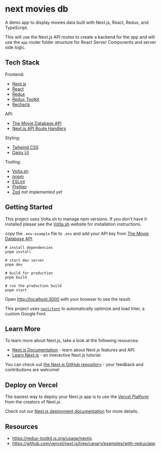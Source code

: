 # next movies db

A demo app to display movies data built with Next.js, React, Redux, and TypeScript.

This will use the Next.js API routes to create a backend for the app and will use the `app` router folder structure for React Server Components and server side logic.

## Tech Stack

Frontend:

- [Next.js](https://nextjs.org/)
- [React](https://reactjs.org/)
- [Redux](https://redux.js.org/)
- [Redux Toolkit](https://redux-toolkit.js.org/)
- [Recharts](https://recharts.org/en-US/)

API:

- [The Movie Database API](https://www.themoviedb.org/documentation/api)
- [Next.js API Route Handlers](https://nextjs.org/docs/app/building-your-application/routing/route-handlers)

Styling:

- [Tailwind CSS](https://tailwindcss.com/)
- [Daisy UI](https://daisyui.com/)

Tooling:

- [Volta.sh](https://volta.sh/)
- [pnpm](https://pnpm.io/)
- [ESLint](https://eslint.org/)
- [Prettier](https://prettier.io/)
- [Zod](https://zod.dev/) _not implemented yet_

## Getting Started

This project uses Volta.sh to manage npm versions. If you don't have it installed please see the [Volta.sh](https://volta.sh/) website for installation instructions.

copy the `.env.example` file to `.env` and add your API key from [The Movie Database API](https://www.themoviedb.org/documentation/api).

```
# install dependencies
pnpm install

# start dev server
pnpm dev

# build for production
pnpm build

# run the production build
pnpm start
```

Open [http://localhost:3000](http://localhost:3000) with your browser to see the result.

This project uses [`next/font`](https://nextjs.org/docs/basic-features/font-optimization) to automatically optimize and load Inter, a custom Google Font.

## Learn More

To learn more about Next.js, take a look at the following resources:

- [Next.js Documentation](https://nextjs.org/docs) - learn about Next.js features and API.
- [Learn Next.js](https://nextjs.org/learn) - an interactive Next.js tutorial.

You can check out [the Next.js GitHub repository](https://github.com/vercel/next.js/) - your feedback and contributions are welcome!

## Deploy on Vercel

The easiest way to deploy your Next.js app is to use the [Vercel Platform](https://vercel.com/new?utm_medium=default-template&filter=next.js&utm_source=create-next-app&utm_campaign=create-next-app-readme) from the creators of Next.js.

Check out our [Next.js deployment documentation](https://nextjs.org/docs/deployment) for more details.

## Resources

- https://redux-toolkit.js.org/usage/nextjs
- https://github.com/vercel/next.js/tree/canary/examples/with-redux/app
